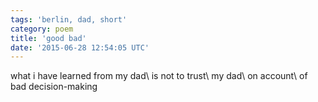 ```yaml
---
tags: 'berlin, dad, short'
category: poem
title: 'good bad'
date: '2015-06-28 12:54:05 UTC'
---
```


what i have learned from my dad\\
is not to trust\\
my dad\\
on account\\
of bad decision-making
